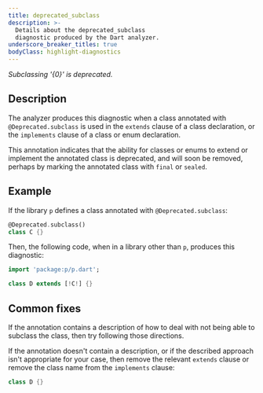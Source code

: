 ```yaml
---
title: deprecated_subclass
description: >-
  Details about the deprecated_subclass
  diagnostic produced by the Dart analyzer.
underscore_breaker_titles: true
bodyClass: highlight-diagnostics
---
```


_Subclassing '{0}' is deprecated._

## Description

The analyzer produces this diagnostic when a class annotated with
`@Deprecated.subclass` is used in the `extends` clause of a class
declaration, or the `implements` clause of a class or enum declaration.

This annotation indicates that the ability for classes or enums to extend
or implement the annotated class is deprecated, and will soon be removed,
perhaps by marking the annotated class with `final` or `sealed`.

## Example

If the library `p` defines a class annotated with `@Deprecated.subclass`:

```dart
@Deprecated.subclass()
class C {}
```

Then, the following code, when in a library other than `p`, produces this
diagnostic:

```dart
import 'package:p/p.dart';

class D extends [!C!] {}
```

## Common fixes

If the annotation contains a description of how to deal with not being
able to subclass the class, then try following those directions.

If the annotation doesn't contain a description, or if the described
approach isn't appropriate for your case, then remove the relevant
`extends` clause or remove the class name from the `implements` clause:

```dart
class D {}
```
